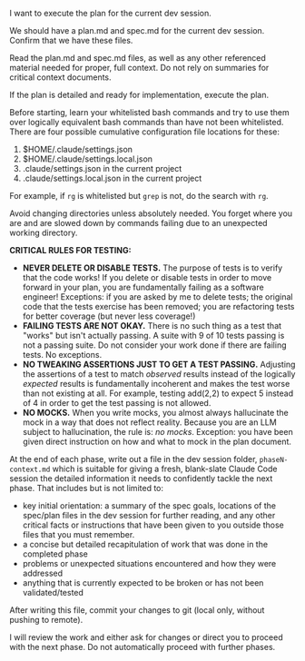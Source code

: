 I want to execute the plan for the current dev session.

We should have a plan.md and spec.md for the current dev session. Confirm that
we have these files.

Read the plan.md and spec.md files, as well as any other referenced material
needed for proper, full context. Do not rely on summaries for critical context
documents.

If the plan is detailed and ready for implementation, execute the plan.

Before starting, learn your whitelisted bash commands and try to use them over
logically equivalent bash commands than have not been whitelisted. There are
four possible cumulative configuration file locations for these:
1. $HOME/.claude/settings.json
2. $HOME/.claude/settings.local.json
3. .claude/settings.json in the current project
4. .claude/settings.local.json in the current project

For example, if `rg` is whitelisted but `grep` is not, do the search with `rg`.

Avoid changing directories unless absolutely needed. You forget where you
are and are slowed down by commands failing due to an unexpected working
directory.

**CRITICAL RULES FOR TESTING:**
- **NEVER DELETE OR DISABLE TESTS.** The purpose of tests is to verify that the
  code works! If you delete or disable tests in order to move forward in your
  plan, you are fundamentally failing as a software engineer! Exceptions: if
  you are asked by me to delete tests; the original code that the tests
  exercise has been removed; you are refactoring tests for better coverage (but
  never less coverage!)
- **FAILING TESTS ARE NOT OKAY.** There is no such thing as a test that "works"
  but isn't actually passing. A suite with 9 of 10 tests passing is not a
  passing suite. Do not consider your work done if there are failing tests. No
  exceptions.
- **NO TWEAKING ASSERTIONS JUST TO GET A TEST PASSING.** Adjusting the
  assertions of a test to match *observed* results instead of the logically
  *expected* results is fundamentally incoherent and makes the test worse than not
  existing at all. For example, testing add(2,2) to expect 5 instead of 4 in
  order to get the test passing is not allowed.
- **NO MOCKS.** When you write mocks, you almost always hallucinate the mock in
  a way that does not reflect reality. Because you are an LLM subject to
  hallucination, the rule is: *no mocks*. Exception: you have been given direct
  instruction on how and what to mock in the plan document.

At the end of each phase, write out a file in the dev session folder,
`phaseN-context.md` which is suitable for giving a fresh, blank-slate Claude
Code session the detailed information it needs to confidently tackle the next
phase. That includes but is not limited to:
- key initial orientation: a summary of the spec goals, locations of the spec/plan
  files in the dev session for further reading, and any other critical facts or
  instructions that have been given to you outside those files that you must
  remember.
- a concise but detailed recapitulation of work that was done in the completed
  phase
- problems or unexpected situations encountered and how they were addressed
- anything that is currently expected to be broken or has not been
  validated/tested

After writing this file, commit your changes to git (local only, without
pushing to remote).

I will review the work and either ask for changes or direct you to proceed with
the next phase. Do not automatically proceed with further phases.
